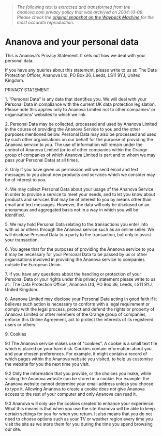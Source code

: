 > *The following text is extracted and transformed from the ananova.com privacy policy that was archived on 2004-10-09. Please check the [original snapshot on the Wayback Machine](https://web.archive.org/web/20041009202636id_/http%3A//www.ananova.com/about/privacy.html) for the most accurate reproduction.*

# Ananova and your personal data

This is Ananova's Privacy Statement. It sets out how we deal with your personal data.

If you have any queries about this statement, please write to us at: The Data Protection Officer, Ananova Ltd. PO Box 36, Leeds, LS11 9YJ, United Kingdom.

PRIVACY STATEMENT

1\. "Personal Data" is any data that identifies you. We will deal with your Personal Data in compliance with the current UK data protection legislation. Please note this applies only to Ananova Limited not to other companies' or organisations' websites to which we link.

2\. Personal Data may be collected, processed and used by Ananova Limited in the course of providing the Ananova Service to you and the other purposes mentioned below. Personal Data may also be processed and used by such other organisations on our behalf for the purpose of providing the Ananova service to you. The use of information will remain under the control of Ananova Limited (or to of other companies within the Orange group of companies of which Ananova Limited is part and to whom we may pass your Personal Data) at all times.

3\. Only if you have given us permission will we send email and text messages to you about new products and services which we consider may be of interest to you.

4\. We may collect Personal Data about your usage of the Ananova Service in order to provide a service to meet your needs, and to let you know about products and services that may be of interest to you by means other than email and text messages. However, the data will only be disclosed on an anonymous and aggregated basis not in a way in which you will be identified.

5\. We may hold Personal Data relating to the transactions you enter into with us or others through the Ananova service such as an online seller. We will disclose Personal Data to a party to the transaction, but only to assist your transaction.

6\. You agree that for the purposes of providing the Ananova service to you it may be necessary for your Personal Data to be passed by us or other organisations involved in providing the Ananova service to companies outside the European Union.

7\. If you have any questions about the handling or protection of your Personal Data or your rights under this privacy statement please write to us at : The Data Protection Officer, Ananova Ltd, PO Box 36, Leeds, LS11 9YJ, United Kingdom.

8\. Ananova Limited may disclose your Personal Data acting in good faith if it believes such action is necessary to conform with a legal requirement or comply with the legal process, protect and defend the rights or property of Ananova Limited or other members of the Orange group of companies, enforce this Online Agreement, act to protect the interests of its registered users or others.

9\. Cookies

9.1 The Ananova service makes use of "cookies". A cookie is a small text file which is placed on your hard disk. Cookies contain information about you and your chosen preferences. For example, it might contain a record of which pages within the Ananova website you visited, to help us customise the website for you the next time you visit.

9.2 Only the information that you provide, or the choices you make, while visiting the Ananova website can be stored in a cookie. For example, the Ananova website cannot determine your email address unless you choose to type it. Allowing Ananova to create a cookie does not give Ananova access to the rest of your computer and only Ananova can read it.

9.3 Ananova will only use the cookies created to enhance your experience. What this means is that when you use the site Ananova will be able to keep certain settings for you for when you return. It also means that you do not need to choose options such as your TV or weather region every time you visit the site as we store them for you during the time you spend browsing our site.
